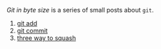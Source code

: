 _Git in byte size_ is a series of small posts about `git`.
1. [git add](git-in-byte-size-1-git-add)
2. [git commit](git-in-byte-size-2-git-commit)
3. [three way to squash](git-in-byte-size-3-three-way-to-squash)
